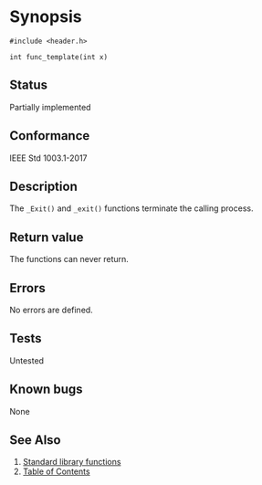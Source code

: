 <!-- Documentation template to fill -->
<!-- #MUST_BE: make good synopsis -->
# Synopsis

`#include <header.h>`

`int func_template(int x)`

<!-- #MUST_BE: check status according to implementation -->
## Status

Partially implemented

<!-- #MUST_BE: if function shall be posix compliant print the standard signature  -->
## Conformance

IEEE Std 1003.1-2017

<!-- #MUST_BE: update description from opengroup AND READ IT and check if it matches  -->
## Description

The `_Exit()` and `_exit()` functions terminate the calling process.

<!-- #MUST_BE: check return values by the function  -->
## Return value

The functions can never return.

<!-- #MUST_BE: check what errors can cause the function to fail  -->
## Errors

No errors are defined.

<!-- #MUST_BE: function by default shall be untested, when tested there should be a link to test location and test 
command for ia32 test runner  -->
## Tests

Untested

<!-- #MUST_BE: check for pending issues in  -->
## Known bugs

None

## See Also

1. [Standard library functions](../README.md)
2. [Table of Contents](../../../README.md)
